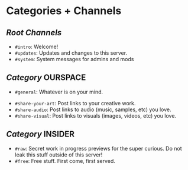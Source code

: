 # Categories + Channels

## *Root Channels*

- `#intro`: Welcome!
- `#updates`: Updates and changes to this server.
- `#system`: System messages for admins and mods

## *Category* OURSPACE

- `#general`: Whatever is on your mind.<!-- All languages. -->
<!-- - `#general-english`: Whatever is on your mind. English. -->
<!-- - `#general-german`: Whatever is on your mind. German. -->
<!-- - `#want-to-collab`: Find somebody to work with. -->
- `#share-your-art`: Post links to your creative work.
- `#share-audio`: Post links to audio (music, samples, etc) you love.
- `#share-visual`: Post links to visuals (images, videos, etc) you love.
<!-- - `#conference-1`: Voice/Video #1-->
<!-- - `#conference-2`: Voice/Video #2-->
<!-- - `#conference-3`: Voice/Video #3-->

## *Category* INSIDER

- `#raw`: Secret work in progress previews for the super curious. Do not leak this stuff outside of this server!
- `#free`: Free stuff. First come, first served.
